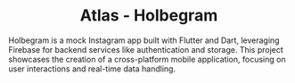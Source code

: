 <h1 align="center">Atlas - Holbegram</h1>

Holbegram is a mock Instagram app built with Flutter and Dart, leveraging Firebase for backend services like authentication and storage. This project showcases the creation of a cross-platform mobile application, focusing on user interactions and real-time data handling.
